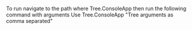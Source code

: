 To run navigate to the path where Tree.ConsoleApp then run the following command with arguments
Use Tree.ConsoleApp "Tree arguments as comma separated"
